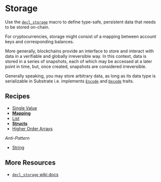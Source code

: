 # Storage

Use the [`decl_storage`](https://wiki.parity.io/decl_storage) macro to define type-safe, persistent data that needs to be stored on-chain.

For cryptocurrencies, storage might consist of a mapping between account keys and corresponding balances. 

More generally, blockchains provide an interface to store and interact with data in a verifiable and globally irreversible way. In this context, data is stored in a series of snapshots, each of which may be accessed at a later point in time, but, once created, snapshots are considered irreversible.

Generally speaking, you may store arbitrary data, as long as its data type is serializable in Substrate i.e. implements [`Encode`](https://docs.rs/parity-codec/3.1.0/parity_codec/trait.Encode.html) and [`Decode`](https://docs.rs/parity-codec/3.1.0/parity_codec/trait.Decode.html#foreign-impls) traits.

## Recipes
* [Single Value](./value.md)
* **[Mapping](./mapping.md)**
* [List](./list.md)
* **[Structs](./structs.md)**
* [Higher Order Arrays](./arrays.md)

*Anti-Pattern*
* [String](./string.md)

## More Resources

* [`decl_storage` wiki docs](https://wiki.parity.io/decl_storage)